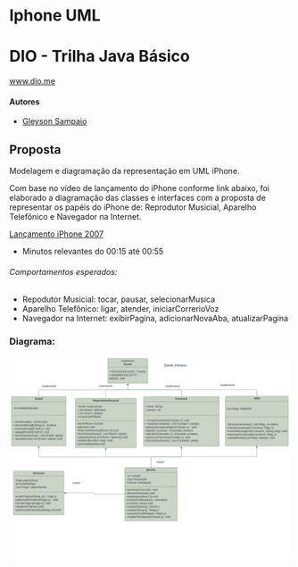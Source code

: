 # Iphone UML
# DIO - Trilha Java Básico
www.dio.me

#### Autores
- [Gleyson Sampaio](https://github.com/glysns)

## Proposta

Modelagem e diagramação da representação em UML iPhone.

Com base no vídeo de lançamento do iPhone conforme link abaixo, foi elaborado a diagramação das classes e interfaces com a proposta de representar os papéis do iPhone de: Reprodutor Musicial,  Aparelho Telefônico e Navegador na Internet. 

[Lançamento iPhone 2007](https://www.youtube.com/watch?v=9ou608QQRq8)

- Minutos relevantes do 00:15 até 00:55

###### Comportamentos esperados:
* Repodutor Musicial: tocar, pausar, selecionarMusica
* Aparelho Telefônico: ligar, atender, iniciarCorrerioVoz
* Navegador na Internet: exibirPagina, adicionarNovaAba, atualizarPagina
### Diagrama: 
  ![Diagrama](https://github.com/Danilo-dps/Iphone_UML/blob/main/IphoneUML%20-%20Classe%20UML.png)
